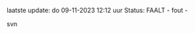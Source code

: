 laatste update: 
do 09-11-2023 12:12   uur 
Status: FAALT - fout - 
<div class="service R">svn</div>
